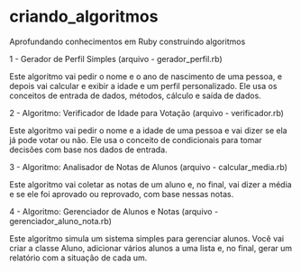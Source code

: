 # criando_algoritmos
Aprofundando conhecimentos em Ruby construindo algoritmos

1 - Gerador de Perfil Simples (arquivo - gerador_perfil.rb)

Este algoritmo vai pedir o nome e o ano de nascimento de uma pessoa, e depois vai calcular e exibir a idade e um perfil personalizado. Ele usa os conceitos de entrada de dados, métodos, cálculo e saída de dados.

2 - Algoritmo: Verificador de Idade para Votação (arquivo - verificador.rb)

Este algoritmo vai pedir o nome e a idade de uma pessoa e vai dizer se ela já pode votar ou não. Ele usa o conceito de condicionais para tomar decisões com base nos dados de entrada.

3 - Algoritmo: Analisador de Notas de Alunos (arquivo - calcular_media.rb)

Este algoritmo vai coletar as notas de um aluno e, no final, vai dizer a média e se ele foi aprovado ou reprovado, com base nessas notas.

4 - Algoritmo: Gerenciador de Alunos e Notas (arquivo - gerenciador_aluno_nota.rb)

Este algoritmo simula um sistema simples para gerenciar alunos. Você vai criar a classe Aluno, adicionar vários alunos a uma lista e, no final, gerar um relatório com a situação de cada um.
